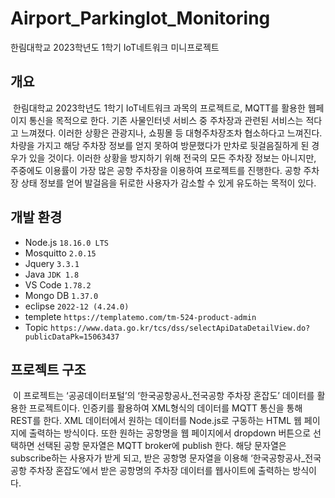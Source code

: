 # Airport_Parkinglot_Monitoring
한림대학교 2023학년도 1학기 IoT네트워크 미니프로젝트
## 개요
&nbsp;한림대학교 2023학년도 1학기 IoT네트워크 과목의 프로젝트로, MQTT를 활용한 웹페이지 통신을 목적으로 한다. 기존 사물인터넷 서비스 중 주차장과 관련된 서비스는 적다고 느껴졌다. 이러한 상황은 관광지나, 쇼핑몰 등 대형주차장조차 협소하다고 느껴진다. 차량을 가지고 해당 주차장 정보를 얻지 못하여 방문했다가 만차로 뒷걸음질하게 된 경우가 있을 것이다. 이러한 상황을 방지하기 위해 전국의 모든 주차장 정보는 아니지만, 주중에도 이용률이 가장 많은 공항 주차장을 이용하여 프로젝트를 진행한다. 공항 주차장 상태 정보를 얻어 발걸음을 뒤로한 사용자가 감소할 수 있게 유도하는 목적이 있다.
## 개발 환경
* Node.js `18.16.0 LTS`
* Mosquitto `2.0.15`
* Jquery `3.3.1`
* Java `JDK 1.8`
* VS Code `1.78.2`
* Mongo DB `1.37.0`
* eclipse `2022-12 (4.24.0)`
* templete `https://templatemo.com/tm-524-product-admin`
* Topic `https://www.data.go.kr/tcs/dss/selectApiDataDetailView.do?publicDataPk=15063437`
## 프로젝트 구조
&nbsp;이 프로젝트는 ‘공공데이터포털’의 ‘한국공항공사_전국공항 주차장 혼잡도’ 데이터를 활용한 프로젝트이다. 인증키를 활용하여 XML형식의 데이터를 MQTT 통신을 통해 REST를 한다. XML 데이터에서 원하는 데이터를 Node.js로 구동하는 HTML 웹 페이지에 출력하는 방식이다. 또한 원하는 공항명을 웹 페이지에서 dropdown 버튼으로 선택하면 선택된 공항 문자열은 MQTT broker에 publish 한다. 해당 문자열은 subscribe하는 사용자가 받게 되고, 받은 공항명 문자열을 이용해 ‘한국공항공사_전국공항 주차장 혼잡도’에서 받은 공항명의 주차장 데이터를 웹사이트에 출력하는 방식이다.
